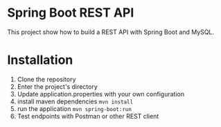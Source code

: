 # Spring Boot REST API
This project show how to build a REST API with Spring Boot and MySQL.

# Installation
1. Clone the repository
2. Enter the project's directory
3. Update application.properties with your own configuration
4. install maven dependencies `mvn install`
5. run the application `mvn spring-boot:run`
6. Test endpoints with Postman or other REST client